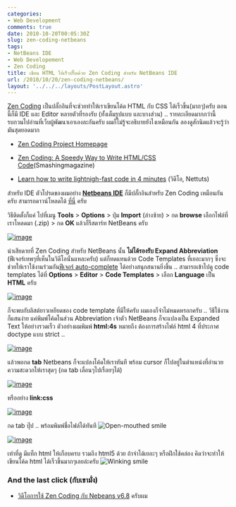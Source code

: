 ```yaml
---
categories:
- Web Development
comments: true
date: 2010-10-20T00:05:30Z
slug: zen-coding-netbeans
tags:
- NetBeans IDE
- Web Developement
- Zen Coding
title: เขียน HTML ให้เร็วปรี๊ดด้วย Zen Coding สำหรับ NetBeans IDE
url: /2010/10/20/zen-coding-netbeans/
layout: '../../../layouts/PostLayout.astro'
---
```


[Zen Coding](http://code.google.com/p/zen-coding/) เป็นปลั๊กอินที่จะช่วยทำให้เราเขียนโค้ด HTML กับ CSS ได้เร็วขึ้น(มากๆ)ครับ ตอนนี้ก็มี IDE และ Editor หลายตัวที่รองรับ (ทั้งเต็มรูปแบบ และบางส่วน) .. รายละเอียดมากกว่านี้ รบกวนไปอ่านที่เว็บผู้พัฒนาเอาเองละกันครับ ผมก็ไม่รู้จะอธิบายยังไงเหมือนกัน ลองดูสักนิดแล้วจะรู้ว่ามันสุดยอดมาก




  * [Zen Coding Project Homepage](http://code.google.com/p/zen-coding/)


  * [Zen Coding: A Speedy Way to Write HTML/CSS Code](http://www.smashingmagazine.com/2009/11/21/zen-coding-a-new-way-to-write-html-code/)(Smashingmagazine)


  * [Learn how to write lightnigh-fast code in 4 minutes](http://net.tutsplus.com/tutorials/tools-and-tips/learn-how-to-write-lightning-fast-code-in-4-minutes-screencast/) (วิดีโอ, Nettuts)


สำหรับ IDE ตัวโปรดของผมอย่าง **[Netbeans IDE](https://armno.in.th/content/netbeans-ide)** ก็มีปลั๊กอินสำหรับ Zen Coding เหมือนกันครับ สามารถดาวน์โหลดได้ [ที่นี่](http://code.google.com/p/zen-coding/downloads/detail?name=NetBeans.Zen.HTML.1.2.zip) ครับ

วิธีติดตั้งก็แค่ ไปที่เมนู **Tools** > **Options** > ปุ่ม **Import** (ล่างซ้าย) > กด **browse** เลือกไฟล์ที่เราโหลดมา (.zip) > กด **OK** แล้วก็รีสตาร์ท NetBeans ครับ

[![image](https://files.armno.in.th/uploads/2010/10/image_thumb.png)](https://files.armno.in.th/uploads/2010/10/image.png)



น่าเสียดายที่ Zen Coding สำหรับ NetBeans นั้น **ไม่ได้รองรับ Expand Abbreviation** (ฟีเจอร์เทพๆที่เห็นในวิดีโอนั่นแหละครับ) แต่ก็ทดแทนด้วย Code Templates ที่เยอะมากๆ ซึ่งจะช่วยให้เราใช้งานร่วมกัน[ฟีเจอร์ auto-complete](https://armno.in.th/netbeans-tips2-%e0%b9%83%e0%b8%8a%e0%b9%89%e0%b8%87%e0%b8%b2%e0%b8%99-code-auto-complete) ได้อย่างสนุกสนานยิ่งขึ้น .. สามารถเข้าไปดู code templates ได้ที่ **Options** > **Editor** > **Code Templates** > เลือก **Language** เป็น **HTML** ครับ

[![image](https://files.armno.in.th/uploads/2010/10/image_thumb1.png)](https://files.armno.in.th/uploads/2010/10/image1.png)

ก็จะพบกับลิสต์ยาวเหยียดของ code template ที่มีให้ครับ ผมเองก็จำไม่หมดหรอกครับ .. วิธีใช้งานก็แสนง่าย แค่พิมพ์โค้ดในส่วน Abbreviation เจ้าตัว NetBeans ก็จะแปลงเป็น Expanded Text ให้อย่างรวดเร็ว ตัวอย่างผมพิมพ์ **html:4s** หมายถึง ต้องการสร้างไฟล์ html 4 ที่ประกาศ doctype แบบ strict ..

[![image](https://files.armno.in.th/uploads/2010/10/image_thumb2.png)](https://files.armno.in.th/uploads/2010/10/image2.png)

แล้วพอกด **tab** Netbeans ก็จะแปลงโค้ดให้เราทันที พร้อม cursor ก็ไปอยู่ในตำแหน่งที่อำนวยความสะดวกให้เราสุดๆ (กด tab เลื่อนๆไปเรื่อยๆได้)

[![image](https://files.armno.in.th/uploads/2010/10/image_thumb3.png)](https://files.armno.in.th/uploads/2010/10/image3.png)

หรืออย่าง **link:css**

[![image](https://files.armno.in.th/uploads/2010/10/image_thumb4.png)](https://files.armno.in.th/uploads/2010/10/image4.png)

กด tab ปุ๊ป .. พร้อมพิมพ์ชื่อไฟล์ได้ทันที ![Open-mouthed smile](https://files.armno.in.th/uploads/2010/10/wlEmoticon-openmouthedsmile1.png)

[![image](https://files.armno.in.th/uploads/2010/10/image_thumb5.png)](https://files.armno.in.th/uploads/2010/10/image5.png)

เท่าที่ดู มีแท็ก html ให้เกือบครบ รวมถึง html5 ด้วย ถ้าจำได้เยอะๆ หรือฝึกใช้คล่อง คิดว่าจะทำให้เขียนโค้ด html ได้เร็วขึ้นมากๆเลยล่ะครับ ![Winking smile](https://files.armno.in.th/uploads/2010/10/wlEmoticon-winkingsmile.png)


### And the last click (กับเขามั่ง)






  * [วิดีโอการใช้ Zen Coding กับ Nebeans v6.8](http://vimeo.com/9117346) ครับผม


